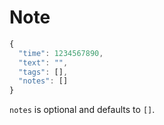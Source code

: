 # Note

```javascript
{
  "time": 1234567890,
  "text": "",
  "tags": [],
  "notes": []
}
```
`notes` is optional and defaults to `[]`.
